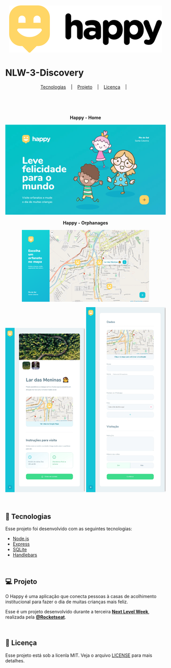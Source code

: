 <h1 align="center">
  <img alt="Happy" src=".github/logo-black.svg" /> 
</h1>

# NLW-3-Discovery

<p align="center">
  <a href="#-tecnologias">Tecnologias</a> &nbsp;&nbsp;&nbsp;|&nbsp;&nbsp;&nbsp;
  <a href="#-projeto">Projeto</a> &nbsp;&nbsp;&nbsp;|&nbsp;&nbsp;&nbsp;
  <a href="#-licença">Licença</a> &nbsp;&nbsp;&nbsp;|&nbsp;&nbsp;&nbsp;
</p>

<br/>
<br/>
<br/>

<p align="center"><strong>Happy - Home</strong></p>
<p align="center">
  <img alt="Happy Home" src=".github/Happy_Home.gif" />
</p>

<p align="center">
  <strong>Happy - Orphanages</strong>
</p>
<p align="center">
  <img alt="Happy Orphanages" width="400" src=".github/Happy_Orphanages.png" />   
</p>

<p align="center">
<img alt="Happy Orphanage" width="250" src=".github/Happy_Orphanage.png" />
<img alt="Happy Create Orphanage" width="250" src=".github/Happy_CreateOrphanage.png" /> 
  
 </p>

<br/>

## 🚀 Tecnologias 

Esse projeto foi desenvolvido com as seguintes tecnologias:

* [Node.js](https://nodejs.org)
* [Express](https://expressjs.com)
* [SQLite](https://sqlite.org)
* [Handlebars](https://handlebarsjs.com)

<br/>

## 💻 Projeto 
O Happy é uma aplicação que conecta pessoas à casas de acolhimento institucional para fazer o dia de muitas crianças mais feliz.

Esse é um projeto desenvolvido durante a terceira **[Next Level Week](https://nextlevelweek.com/)**, realizada pela **[@Rocketseat](https://github.com/Rocketseat)**.

<br/>

## 📝 Licença 

Esse projeto está sob a licenla MIT. Veja o arquivo [LICENSE](LICENSE.md) para mais detalhes.

